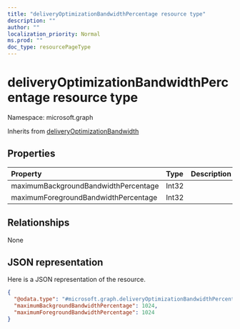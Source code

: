 ```yaml
---
title: "deliveryOptimizationBandwidthPercentage resource type"
description: ""
author: ""
localization_priority: Normal
ms.prod: ""
doc_type: resourcePageType
---
```


# deliveryOptimizationBandwidthPercentage resource type


Namespace: microsoft.graph




Inherits from [deliveryOptimizationBandwidth](../resources/deliveryoptimizationbandwidth.md)

## Properties
|Property|Type|Description|
|:---|:---|:---|
|maximumBackgroundBandwidthPercentage|Int32||
|maximumForegroundBandwidthPercentage|Int32||

## Relationships
None

## JSON representation
Here is a JSON representation of the resource.
<!-- {
  "blockType": "resource",
  "@odata.type": "microsoft.graph.deliveryOptimizationBandwidthPercentage"
}
-->
``` json
{
  "@odata.type": "#microsoft.graph.deliveryOptimizationBandwidthPercentage",
  "maximumBackgroundBandwidthPercentage": 1024,
  "maximumForegroundBandwidthPercentage": 1024
}
```

